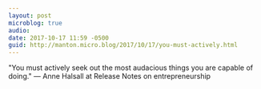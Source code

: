 ```yaml
---
layout: post
microblog: true
audio: 
date: 2017-10-17 11:59 -0500
guid: http://manton.micro.blog/2017/10/17/you-must-actively.html
---
```

"You must actively seek out the most audacious things you are capable of doing." — Anne Halsall at Release Notes on entrepreneurship
